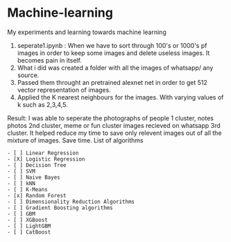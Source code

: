 # Machine-learning
My experiments and learning towards machine learning

1. seperate1.ipynb :
When we have to sort through 100's or 1000's pf images in order to keep some images and delete useless images. It becomes pain in itself.
1. What i did was created a folder with all the images of whatsapp/ any source.
2. Passed them throught an  pretrained alexnet net in order to get 512 vector representation of images.
3. Applied the K nearest neighbours for the images. With varying values of k such as 2,3,4,5.

Result:
I was able to seperate the photographs of people 1 cluster, notes photos 2nd cluster, meme or fun cluster images recieved on whatsapp 3rd cluster.
It helped reduce my time to save only relevent images out of all the mixture of images.
Save time.
List of algorithms      

	- [ ] Linear Regression
	- [X] Logistic Regression
	- [ ] Decision Tree
	- [ ] SVM
	- [ ] Naive Bayes
	- [ ] kNN
	- [ ] K-Means
	- [x] Random Forest
	- [ ] Dimensionality Reduction Algorithms
	- [ ] Gradient Boosting algorithms
	- [ ] GBM
	- [ ] XGBoost
	- [ ] LightGBM
	- [ ] CatBoost
